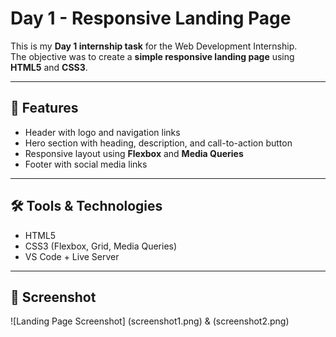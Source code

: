 # Day 1 - Responsive Landing Page

This is my **Day 1 internship task** for the Web Development Internship.  
The objective was to create a **simple responsive landing page** using **HTML5** and **CSS3**.

---

## 🚀 Features
- Header with logo and navigation links  
- Hero section with heading, description, and call-to-action button  
- Responsive layout using **Flexbox** and **Media Queries**  
- Footer with social media links  

---

## 🛠️ Tools & Technologies
- HTML5  
- CSS3 (Flexbox, Grid, Media Queries)  
- VS Code + Live Server  

---
## 📸 Screenshot
![Landing Page Screenshot] (screenshot1.png) & (screenshot2.png)

